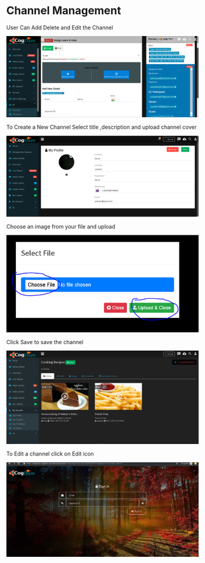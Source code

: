 # Channel Management

User Can Add Delete and Edit the Channel

![](../.gitbook/assets/image%20%28118%29.png)

To Create a New Channel Select title ,description and upload channel cover

![](../.gitbook/assets/image%20%28126%29.png)

Choose an image from your file and upload

![](../.gitbook/assets/image%20%28202%29.png)

Click Save to save the channel

![](../.gitbook/assets/image%20%2828%29.png)

To Edit a channel click on Edit icon

![](../.gitbook/assets/image%20%28167%29.png)

